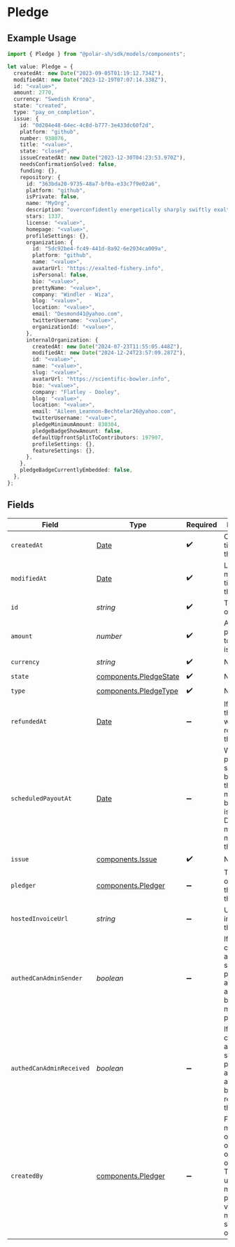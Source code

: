 # Pledge

## Example Usage

```typescript
import { Pledge } from "@polar-sh/sdk/models/components";

let value: Pledge = {
  createdAt: new Date("2023-09-05T01:19:12.734Z"),
  modifiedAt: new Date("2023-12-19T07:07:14.338Z"),
  id: "<value>",
  amount: 2770,
  currency: "Swedish Krona",
  state: "created",
  type: "pay_on_completion",
  issue: {
    id: "0d204e48-64ec-4c8d-b777-3e433dc60f2d",
    platform: "github",
    number: 938076,
    title: "<value>",
    state: "closed",
    issueCreatedAt: new Date("2023-12-30T04:23:53.970Z"),
    needsConfirmationSolved: false,
    funding: {},
    repository: {
      id: "363bda20-9735-48a7-bf0a-e33c7f9e02a6",
      platform: "github",
      isPrivate: false,
      name: "MyOrg",
      description: "overconfidently energetically sharply swiftly exalted gee",
      stars: 1337,
      license: "<value>",
      homepage: "<value>",
      profileSettings: {},
      organization: {
        id: "5dc92be4-fc49-441d-8a92-6e2034ca009a",
        platform: "github",
        name: "<value>",
        avatarUrl: "https://exalted-fishery.info",
        isPersonal: false,
        bio: "<value>",
        prettyName: "<value>",
        company: "Windler - Wiza",
        blog: "<value>",
        location: "<value>",
        email: "Desmond41@yahoo.com",
        twitterUsername: "<value>",
        organizationId: "<value>",
      },
      internalOrganization: {
        createdAt: new Date("2024-07-23T11:55:05.448Z"),
        modifiedAt: new Date("2024-12-24T23:57:09.287Z"),
        id: "<value>",
        name: "<value>",
        slug: "<value>",
        avatarUrl: "https://scientific-bowler.info",
        bio: "<value>",
        company: "Flatley - Dooley",
        blog: "<value>",
        location: "<value>",
        email: "Aileen_Leannon-Bechtelar26@yahoo.com",
        twitterUsername: "<value>",
        pledgeMinimumAmount: 830304,
        pledgeBadgeShowAmount: false,
        defaultUpfrontSplitToContributors: 197907,
        profileSettings: {},
        featureSettings: {},
      },
    },
    pledgeBadgeCurrentlyEmbedded: false,
  },
};
```

## Fields

| Field                                                                                                                                                       | Type                                                                                                                                                        | Required                                                                                                                                                    | Description                                                                                                                                                 |
| ----------------------------------------------------------------------------------------------------------------------------------------------------------- | ----------------------------------------------------------------------------------------------------------------------------------------------------------- | ----------------------------------------------------------------------------------------------------------------------------------------------------------- | ----------------------------------------------------------------------------------------------------------------------------------------------------------- |
| `createdAt`                                                                                                                                                 | [Date](https://developer.mozilla.org/en-US/docs/Web/JavaScript/Reference/Global_Objects/Date)                                                               | :heavy_check_mark:                                                                                                                                          | Creation timestamp of the object.                                                                                                                           |
| `modifiedAt`                                                                                                                                                | [Date](https://developer.mozilla.org/en-US/docs/Web/JavaScript/Reference/Global_Objects/Date)                                                               | :heavy_check_mark:                                                                                                                                          | Last modification timestamp of the object.                                                                                                                  |
| `id`                                                                                                                                                        | *string*                                                                                                                                                    | :heavy_check_mark:                                                                                                                                          | The ID of the object.                                                                                                                                       |
| `amount`                                                                                                                                                    | *number*                                                                                                                                                    | :heavy_check_mark:                                                                                                                                          | Amount pledged towards the issue                                                                                                                            |
| `currency`                                                                                                                                                  | *string*                                                                                                                                                    | :heavy_check_mark:                                                                                                                                          | N/A                                                                                                                                                         |
| `state`                                                                                                                                                     | [components.PledgeState](../../models/components/pledgestate.md)                                                                                            | :heavy_check_mark:                                                                                                                                          | N/A                                                                                                                                                         |
| `type`                                                                                                                                                      | [components.PledgeType](../../models/components/pledgetype.md)                                                                                              | :heavy_check_mark:                                                                                                                                          | N/A                                                                                                                                                         |
| `refundedAt`                                                                                                                                                | [Date](https://developer.mozilla.org/en-US/docs/Web/JavaScript/Reference/Global_Objects/Date)                                                               | :heavy_minus_sign:                                                                                                                                          | If and when the pledge was refunded to the pledger                                                                                                          |
| `scheduledPayoutAt`                                                                                                                                         | [Date](https://developer.mozilla.org/en-US/docs/Web/JavaScript/Reference/Global_Objects/Date)                                                               | :heavy_minus_sign:                                                                                                                                          | When the payout is scheduled to be made to the maintainers behind the issue. Disputes must be made before this date.                                        |
| `issue`                                                                                                                                                     | [components.Issue](../../models/components/issue.md)                                                                                                        | :heavy_check_mark:                                                                                                                                          | N/A                                                                                                                                                         |
| `pledger`                                                                                                                                                   | [components.Pledger](../../models/components/pledger.md)                                                                                                    | :heavy_minus_sign:                                                                                                                                          | The user or organization that made this pledge                                                                                                              |
| `hostedInvoiceUrl`                                                                                                                                          | *string*                                                                                                                                                    | :heavy_minus_sign:                                                                                                                                          | URL of invoice for this pledge                                                                                                                              |
| `authedCanAdminSender`                                                                                                                                      | *boolean*                                                                                                                                                   | :heavy_minus_sign:                                                                                                                                          | If the currently authenticated subject can perform admin actions on behalf of the maker of the peldge                                                       |
| `authedCanAdminReceived`                                                                                                                                    | *boolean*                                                                                                                                                   | :heavy_minus_sign:                                                                                                                                          | If the currently authenticated subject can perform admin actions on behalf of the receiver of the peldge                                                    |
| `createdBy`                                                                                                                                                 | [components.Pledger](../../models/components/pledger.md)                                                                                                    | :heavy_minus_sign:                                                                                                                                          | For pledges made by an organization, or on behalf of an organization. This is the user that made the pledge. Only visible for members of said organization. |